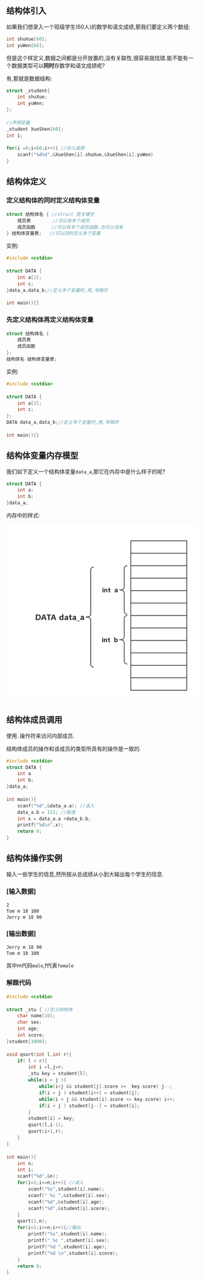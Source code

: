 ## 结构体引入

如果我们想录入一个班级学生(60人)的数学和语文成绩,那我们要定义两个数组:

```c
int shuXue[60];
int yuWen[60];
```

但是这个样定义,数据之间都是分开放置的,没有关联性,很容易就找错.能不能有一个数据类型可以**同时**存数学和语文成绩呢?

有,那就是数据结构:

```c
struct _student{
    int shuXue;
    int yuWen;
};

//声明变量
_student XueShen[60];
int i;

for(i =0;i<60;i++){ //存入成绩
    scanf("%d%d",&XueShen[i].shuXue,&XueShen[i].yuWen)
}
```

## 结构体定义

### 定义结构体的同时定义结构体变量

```c
struct 结构体名 { //struct 是关键字
    成员表        //可以有多个成员
    成员函数      //可以有多个成员函数,也可以没有
} 结构体变量表;   //可以同时定义多个变量
```

实例:

```c
#include <cstdio>

struct DATA {
    int a[2];
    int c;
}data_a,data_b;//定义多个变量时,用,号隔开

int main(){}
```

### 先定义结构体再定义结构体变量

```c
struct 结构体名 {
    成员表
    成员函数
};
结构体名 结构体变量表;
```

实例:

```c
#include <cstdio>

struct DATA {
    int a[2];
    int c;
};
DATA data_a,data_b;//定义多个变量时,用,号隔开

int main(){}
```

## 结构体变量内存模型

我们如下定义一个结构体变量`data_a`,那它在内存中是什么样子的呢?

```c
struct DATA {
    int a;
    int b;
}data_a;
```

内存中的样式:

![1](./结构体内存模型.png)

## 结构体成员调用

使用`.`操作符来访问内部成员.

结构体成员的操作和该成员的类型所具有的操作是一致的.

```c
#include <cstdio>
struct DATA {
    int a
    int b;
}data_a;

int main(){
    scanf("%d",&data_a.a); //读入
    data_a.b = 111; //赋值
    int x = data_a.a +data_b.b;
    printf("%d\n",x);
    return 0;
}
```

## 结构体操作实例

输入一些学生的信息,然所按从总成绩从小到大输出每个学生的信息.

### [输入数据]

```
2
Tom m 18 100
Jerry m 18 90
```
### [输出数据]

```
Jerry m 18 90
Tom m 18 100
```

其中m代码`male`,f代表`female`


### 解题代码

```c
#include <cstdio>

struct _stu { //定义结构体
    char name[10];
    char sex;
    int age;
    int score;
}student[1000];

void qsort(int l,int r){
    if( l < r){
        int i =l,j=r;
        _stu key = student[l];
        while(i < j ){
            while(i<j && student[j].score >=  key.score) j--;
            if(i < j ) student[i++] = student[j];
            while(i < j && student[i].score <= key.score) i++;
            if(i < j ) student[j--] = student[i];
        }
        student[i] = key;
        qsort(l,i-1);
        qsort(i+1,r);
    }
}

int main(){
    int n;
    int i;
    scanf("%d",&n);
    for(i=1;i<=n;i++){ //读入
        scanf("%s",student[i].name);
        scanf(" %c ",&student[i].sex);
        scanf("%d",&student[i].age);
        scanf("%d",&student[i].score);
    }
    qsort(1,n);
    for(i=1;i<=n;i++){//输出
        printf("%s",student[i].name);
        printf(" %c ",student[i].sex);
        printf("%d ",student[i].age);
        printf("%d \n",student[i].score);
    }
    return 0;
}
```
